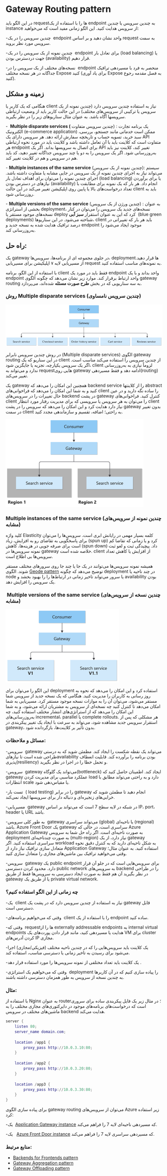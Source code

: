 # ‏Gateway Routing pattern

در این الگو باید requestها را با استفاده از یک endpoint به چندین سرویس یا چندین instance از سرویس هدایت کنید. این الگو زمانی مفید است که می‌خواهید:

-‏ چندین سرویس را در یک endpoint واحد نشان دهید و بر اساس request به سمت سرویس مورد نظر بروید.

-‏ چندین نمونه از یک سرویس را در یک endpoint برای تعادل بار (load balancing) یا  جهت دردسترس بودن (availability)  قرار دهیم.

-‏ نسخه‌‌های مختلف از یک سرویس را در  endpoint منحصر به فرد با مسیردهی ترافیک جداگانه در هر نسخه‌ مختلف Expose  کنید (برای یاد آوری Expose به فصل مقدمه  رجوع کنید).

## **زمینه و مشکل**

هنگامی که یک کاربر یا client نیاز به استفاده چندین سرویس دارد (چندین نمونه از یک سرویس یا ترکیبی از سرویس‌‌های مختلف) در این حالت کاربر باید از وضعیت ارتباطی سرویسها آگاه باشد. به عنوان مثال سناریو‌های زیر را در نظر بگیرید.

-‏  **Multiple disparate services (** چندین سرویس متفاوت) : یک برنامه تجارت الکترونیک (e-commerce application) ممکن است خدماتی مانند جستجو، بررسی، سبد خرید، تسویه حساب و تاریخچه سفارش ارائه دهد. هر سرویس دارای یک API متفاوت است که کلاینت باید با آن تعامل داشته باشد و کلاینت باید در مورد نحوه ارتباطی هر endpoint برای اتصال به سرویسها بداند. اگر یک API تغییر کند، کلاینت نیز باید به‌روزرسانی شود. اگر یک سرویس را به دو یا چند سرویس جداگانه تغییر دهید، کد باید هم در سرویس و هم در کلاینت تغییر کند.

-‏ **Multiple instances of the same service** (چندین نمونه از یک سرویس): سیستم می‌تواند نیاز به اجرای چندین نمونه از یک سرویس در جایی مشابه یا متفاوت داشته باشد. اجرای چندین نمونه را می‌توان برای اهداف تعادل بار (load balancing) یا برای برآوردن نیاز‌های در دسترس بودن (availability) انجام داد. هر بار که یک نمونه برای مطابقت با تعداد درخواست‌‌های بالا یا پایین روی اپلیکیشن تغییر می‌کند در این حالت client باید به روزرسانی شود.

-‏ **Multiple versions of the same service** (چندین ورژن از یک سرویس) : به عنوان بخشی از استراتژی deployment، نسخه‌‌های جدید یک سرویس را می‌توان در کنار نسخه‌‌های موجود مستقر یا deploy کرد که این به عنوان استقرار **سبز آبی**  (blue green deployments) شناخته می‌شود. در این سناریوها، client باید هر بار که تغییراتی در درصد ترافیک هدایت شده به نسخه جدید و endpoint موجود ایجاد می‌شود را به‌روزرسانی کند.


## **راه حل:**

یک gateway در جلوی مجموعه ‌ای از برنامه‌ها، سرویس‌ها، deploymentها قرار دهید. از مسیریابی لایه ۷ اپلیکیشن برای مسیریابی request به نمونه‌‌های مناسب استفاده کنید.

با استفاده از این الگو، برنامه client فقط باید در مورد یک endpoint واحد بداند و با یک endpoint واحد ارتباط برقرار کند. موارد زیر نشان می‌دهد که چگونه الگوی gateway routing به سه سناریویی که در بخش **طرح صورت مسئله** شده‌اند، می‌پردازد.

### روش Multiple disparate services (چندین سرویس نامساوی)

![gateway-multiple-services](../assets/design_implementation/gateway-multiple-services.png)


در روش چندین سرویس نابرابر (Multiple disparate services) الگوی gateway routing در این سناریو که یک client از چندین سرویس را استفاده می‌کند مناسب است. اگر یک سرویس یکپارچه، تجزیه یا جایگزین شود، client لزوماً نیازی به به‌روزرسانی ندارد و می‌تواند به request‌هایی روی gateway ادامه دهد و فقط مسیردهی(routing) تغییر می‌کند.

یک gateway همچنین این امکان را می‌دهد که backend service را از کلاینتها abstract کنید و به شما این امکان را می‌دهد که فراخوانی‌‌های client را ساده نگه دارید و در عین حال تغییرات را در سرویس‌های backend در پشت gateway کنترل کنید. فراخوانی‌‌های client را می‌توان به هر سرویس یا سرویسی که برای مدیریت رفتار مورد انتظار client نیاز دارد هدایت کرد و این امکان را می‌دهد که سرویس را در پشت gateway بدون تغییر در سمت client به راحتی؛ اضافه، تقسیم و سازماندهی مجدد کنید.


![](../assets/design_implementation/gateway-multiple-regions.png)

### ‏Multiple instances of the same service (چندین نمونه از سرویس‌‌های مشابه)

کلید واژه Elasticity کلمه بسیار مهمی در رایانش ابری است. سرویس‌ها را می‌توان برای پاسخگویی به تقاضای رو به افزایش، زیاد (spun up) کرد و یا زمانی که تقاضا کم است برای صرفه جویی در هزینه‌ها، کاهش (spun down) داد. پیچیدگی ثبت و لغو ثبت نمونه سرویس‌ها در gateway خلاصه شده است. client از افزایش یا کاهش تعداد سرویس‌ها بی اطلاع است.

همیشه نمونه سرویس‌ها می‌توانند در یک جا یا چند جا روی سرور‌های مختلف مستقر شوند. الگوی [Geode pattern](https://learn.microsoft.com/en-us/azure/architecture/patterns/geodes) توضیح می‌دهد که چگونه deployment در چند ناحیه  یا node یا سرور می‌تواند تاخیر زمانی در ارتباط‌ها را را بهبود بخشد و availability بودن یک سرویس را افزایش دهد.

### ‏ Multiple versions of the same service (چندین نسخه از سرویس‌‌های مشابه)

![](../assets/design_implementation/gateway-multiple-versions.png)

این الگو را می‌توان برای deployment استفاده کرد و این امکان را می‌دهد که نحوه به روز رسانی به کاربران را مدیریت کنید. هنگامی که یک نسخه جدید از سرویس شما مستقر می‌شود، می‌توان آن را به موازات نسخه موجود مستقر کرد. مسیریابی به شما امکان می‌دهد تا کنترل کنید چه نسخه‌ای از سرویس به مشتریان ارائه می‌شود، و به شما این امکان را می‌دهد که از استراتژی‌‌های انتشار مختلف استفاده کنید، چه به‌روزرسانی‌‌های incremental، parallel یا complete rollouts. هر مشکلی که پس از استقرار سرویس جدید مشاهده شود، می‌تواند به سرعت با ایجاد یک تغییر پیکربندی در gateway، بدون تأثیر بر کلاینت‌ها، بازگردانده شود.

### مسائل و ملاحظات:

-‏ سرویس gateway می‌تواند یک نقطه شکست را ایجاد کند. مطمئن شوید که به درستی طراحی شده است تا نیاز‌هایavailability بودن برنامه را برآورده کند. قابلیت انعطاف پذیری(resiliency) و تحمل خطا را در اجرا در نظر بگیرید.

-‏ سرویس gateway می‌تواند یک گلوگاه(bottleneck) ایجاد کند. اطمینان حاصل کنید که gateway عملکرد مناسبی برای مدیریت کردن load دارد و به راحتی می‌تواند مطابق با انتظارات scale یا مقیاس‌دهی شود.

-‏ تست بار ( load testing) را در برابر gateway انجام دهید تا مطمئن شوید که خرابی‌‌های زنجیره‌ای و دنباله دار برای سرویسها ایجاد نمی‌کند.

-‏ مسیریابی gateway در شبکه در لایه سطح 7 است که می‌تواند بر اساس IP، port، header یا URL باشد.

-‏ به طور کلی سرویس gateway  می‌تواند  سراسری (global) یا ناحیه‌ای (regional)  باشد. Azure Front Door یک gateway سراسری  است، در حالی که Azure Application Gateway به صورت ناحیه‌ای است. اگر راه حل شما به سرویس deployment  به صورت چندناحیه‌ای (multi-region) نیاز دارد، از یک  gateway سراسری استفاده کنید. اگر workload به شکل ناحیه‌ای دارید که به کنترل دقیق نحوه متعادل سازی ترافیک نیاز دارد از Application Gateway استفاده کنید. به عنوان مثال؛ وقتی می‌خواهید ترافیک بین ماشین‌های مجازی را متعادل سازی  کنید.

-‏ سرویس gateway یک public endpoint برای سرویس‌‌هایی است که در جلو آن قرار دارد. محدود کردن دسترسی public network به سرویس‌‌های backend  را در طراحی در نظر بگیرید آن هم فقط به صورت ایجاد دسترسی به سرویس‌ها فقط از طریق gateway یا از طریق یک private virtual network.


### **چه زمانی از این الگو استفاده کنیم؟**

-‏ یک client نیاز به استفاده از چندین سرویس دارد که در پشت یک gateway قابل دسترسی است.

-‏ وقتی که می‌خواهیم برنامه‌های client را با استفاده از یک endpoint ساده کنید.

-‏ وقتی که requestها را از externally addressable endpoints به internal virtual endpoints هدایت یا مسیردهی کنید، مانند قرار دادن پورت‌‌های یک VM برای cluster کردن آدرس‌‌های IP مجازی.

-‏ یک کلاینت باید سرویس‌‌هایی را که در چندین ناحیه مختلف (فیزیکی/مجازی) اجرا می‌شود برای رسیدن به تاخیر زمانی یا دسترسی مناسب، استفاده کند.

-‏ یک کلاینت باید تعداد مختلفی از نمونه سرویس‌ها را مورد استفاده قرار دهد.

-‏ وقتی که می‌خواهیم یک استراتژی deployment  را پیاده سازی کنیم که در آن کاربرها به چندین نسخه از سرویس به طور همزمان دسترسی داشته باشند.

### مثال:

با استفاده از Nginx به عنوان router؛ در مثال زیر یک فایل پیکربندی ساده برای سروری است که درخواست‌‌های برنامه‌‌های موجود در دایرکتوری‌‌های مجازی مختلف را به ماشین‌‌های مختلف در سرویس backend هدایت می‌کند.

```lua
server {
    listen 80;
    server_name domain.com;

    location /app1 {
        proxy_pass http://10.0.3.10:80;
    }

    location /app2 {
        proxy_pass http://10.0.3.20:80;
    }

    location /app3 {
        proxy_pass http://10.0.3.30:80;
    }
}
```


  
برای پیاده سازی الگوی gateway routing می‌توان از سرویس‌‌های Azure زیر استفاده کرد:

-‏ یک [Application Gateway instance](https://learn.microsoft.com/en-us/azure/application-gateway/tutorial-multiple-sites-cli) که مسیردهی ناحیه‌ای لایه 7 را فراهم می‌کند.

-‏ یک  [Azure Front Door instance](https://learn.microsoft.com/en-us/azure/frontdoor) که مسیردهی سراسری لایه 7 را فراهم می‌کند.

### منابع مرتبط:

- [Backends for Frontends pattern](./Backends%20for%20Frontends.md)
- [Gateway Aggregation pattern](./Gateway%20Aggregation%20pattern.md)
- [Gateway Offloading pattern](./Gateway%20Offloading%20pattern.md)
